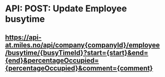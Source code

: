 API: POST: Update Employee busytime
===
https://api-at.miles.no/api/company{companyId}/employee/busytime/{busyTimeId}?start={start}&end={end}&percentageOccupied={percentageOccupied}&comment={comment}
---

